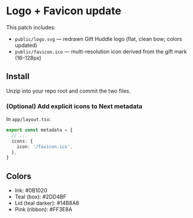 # Logo + Favicon update

This patch includes:

- `public/logo.svg` — redrawn Gift Huddle logo (flat, clean bow; colors updated)
- `public/favicon.ico` — multi-resolution icon derived from the gift mark (16–128px)

## Install

Unzip into your repo root and commit the two files.

### (Optional) Add explicit icons to Next metadata

In `app/layout.tsx`:

```ts
export const metadata = {
  // ...
  icons: {
    icon: '/favicon.ico',
  },
}
```

## Colors

- Ink: #0B1020
- Teal (box): #2DD4BF
- Lid (teal darker): #14B8A6
- Pink (ribbon): #FF3E8A
